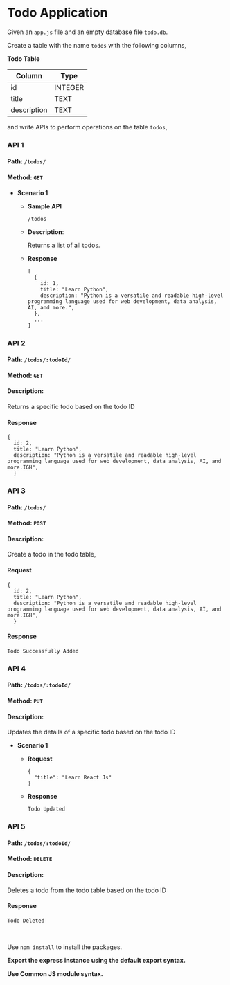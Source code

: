 # Todo Application

Given an `app.js` file and an empty database file `todo.db`.

Create a table with the name `todos` with the following columns,

**Todo Table**

| Column   | Type    |
| -------- | ------- |
| id       | INTEGER |
| title     | TEXT    |
| description | TEXT    |


and write APIs to perform operations on the table `todos`,

### API 1

#### Path: `/todos/`

#### Method: `GET`

- **Scenario 1**

  - **Sample API**
    ```
    /todos
    ```
  - **Description**:

    Returns a list of all todos.

  - **Response**

    ```
    [
      {
        id: 1,
        title: "Learn Python",
        description: "Python is a versatile and readable high-level programming language used for web development, data analysis, AI, and more.",
      },
      ...
    ]
    ```
### API 2

#### Path: `/todos/:todoId/`

#### Method: `GET`

#### Description:

Returns a specific todo based on the todo ID

#### Response

```
{
  id: 2,
  title: "Learn Python",
  description: "Python is a versatile and readable high-level programming language used for web development, data analysis, AI, and more.IGH",
  }
```

### API 3

#### Path: `/todos/`

#### Method: `POST`

#### Description:

Create a todo in the todo table,

#### Request

```
{
  id: 2,
  title: "Learn Python",
  description: "Python is a versatile and readable high-level programming language used for web development, data analysis, AI, and more.IGH",
  }
```

#### Response

```
Todo Successfully Added
```

### API 4

#### Path: `/todos/:todoId/`

#### Method: `PUT`

#### Description:

Updates the details of a specific todo based on the todo ID

- **Scenario 1**
  - **Request**
    ```
    {
      "title": "Learn React Js"
    }
    ```
  - **Response**

    ```
    Todo Updated
    ```

### API 5

#### Path: `/todos/:todoId/`

#### Method: `DELETE`

#### Description:

Deletes a todo from the todo table based on the todo ID

#### Response

```
Todo Deleted
```

<br/>

Use `npm install` to install the packages.

**Export the express instance using the default export syntax.**

**Use Common JS module syntax.**
